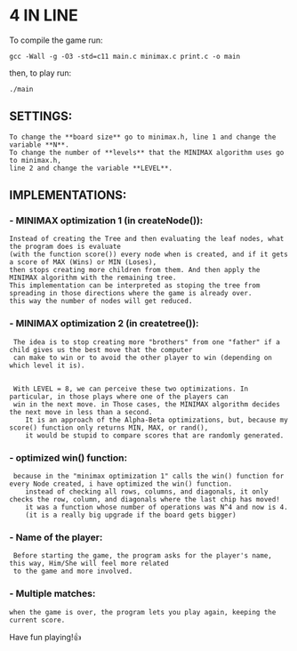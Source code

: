 <h1> 4 IN LINE</h1>

To compile the game run:

```
gcc -Wall -g -O3 -std=c11 main.c minimax.c print.c -o main
```

then, to play run:
```
./main
```


<h2>SETTINGS:</h2>

	To change the **board size** go to minimax.h, line 1 and change the variable **N**.
	To change the number of **levels** that the MINIMAX algorithm uses go to minimax.h,
	line 2 and change the variable **LEVEL**.

<h2>IMPLEMENTATIONS:</h2>

<h3>- MINIMAX optimization 1 (in createNode()):</h3>

  	Instead of creating the Tree and then evaluating the leaf nodes, what the program does is evaluate
	(with the function score()) every node when is created, and if it gets a score of MAX (Wins) or MIN (Loses),
	then stops creating more children from them. And then apply the MINIMAX algorithm with the remaining tree.
    This implementation can be interpreted as stoping the tree from spreading in those directions where the game is already over.
  	this way the number of nodes will get reduced.
<h3>- MINIMAX optimization 2 (in createtree()):</h3>

  	 The idea is to stop creating more "brothers" from one "father" if a child gives us the best move that the computer
	 can make to win or to avoid the other player to win (depending on which level it is).

        
  	 With LEVEL = 8, we can perceive these two optimizations. In particular, in those plays where one of the players can
	 win in the next move. in Those cases, the MINIMAX algorithm decides the next move in less than a second.
        It is an approach of the Alpha-Beta optimizations, but, because my score() function only returns MIN, MAX, or rand(),
		it would be stupid to compare scores that are randomly generated.

<h3>- optimized win() function:</h3>

  	 because in the "minimax optimization 1" calls the win() function for every Node created, i have optimized the win() function.
        instead of checking all rows, columns, and diagonals, it only checks the row, column, and diagonals where the last chip has moved!
		it was a function whose number of operations was N^4 and now is 4. 
        (it is a really big upgrade if the board gets bigger)

<h3>- Name of the player:</h3>
        
  	 Before starting the game, the program asks for the player's name, this way, Him/She will feel more related
	 to the game and more involved.

<h3>- Multiple matches:</h3>

   	when the game is over, the program lets you play again, keeping the current score.



Have fun playing!👍

        
